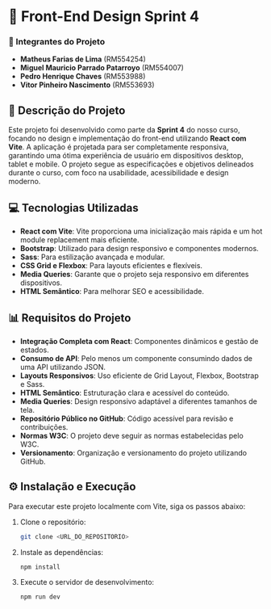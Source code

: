 # 🌟 Front-End Design Sprint 4

### 👥 Integrantes do Projeto
- **Matheus Farias de Lima** (RM554254)
- **Miguel Mauricio Parrado Patarroyo** (RM554007)
- **Pedro Henrique Chaves** (RM553988)
- **Vitor Pinheiro Nascimento** (RM553693)

## 📝 Descrição do Projeto
Este projeto foi desenvolvido como parte da **Sprint 4** do nosso curso, focando no design e implementação do front-end utilizando **React com Vite**. A aplicação é projetada para ser completamente responsiva, garantindo uma ótima experiência de usuário em dispositivos desktop, tablet e mobile. O projeto segue as especificações e objetivos delineados durante o curso, com foco na usabilidade, acessibilidade e design moderno.

## 💻 Tecnologias Utilizadas
- **React com Vite**: Vite proporciona uma inicialização mais rápida e um hot module replacement mais eficiente.
- **Bootstrap**: Utilizado para design responsivo e componentes modernos.
- **Sass**: Para estilização avançada e modular.
- **CSS Grid e Flexbox**: Para layouts eficientes e flexíveis.
- **Media Queries**: Garante que o projeto seja responsivo em diferentes dispositivos.
- **HTML Semântico**: Para melhorar SEO e acessibilidade.

## 📊 Requisitos do Projeto
- **Integração Completa com React**: Componentes dinâmicos e gestão de estados.
- **Consumo de API**: Pelo menos um componente consumindo dados de uma API utilizando JSON.
- **Layouts Responsivos**: Uso eficiente de Grid Layout, Flexbox, Bootstrap e Sass.
- **HTML Semântico**: Estruturação clara e acessível do conteúdo.
- **Media Queries**: Design responsivo adaptável a diferentes tamanhos de tela.
- **Repositório Público no GitHub**: Código acessível para revisão e contribuições.
- **Normas W3C**: O projeto deve seguir as normas estabelecidas pelo W3C.
- **Versionamento**: Organização e versionamento do projeto utilizando GitHub.

## ⚙️ Instalação e Execução
Para executar este projeto localmente com Vite, siga os passos abaixo:
1. Clone o repositório:
   ```bash
   git clone <URL_DO_REPOSITORIO>
   ```
2. Instale as dependências:
   ```bash
   npm install
   ```
3. Execute o servidor de desenvolvimento:
   ```bash
   npm run dev
   ```